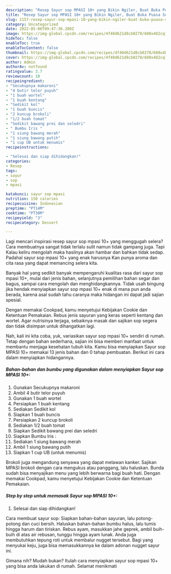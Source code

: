 ```yaml
---
description: "Resep Sayur sop MPASI 10+ yang Bikin Ngiler, Buat Buka Puasa Sempurna"
title: "Resep Sayur sop MPASI 10+ yang Bikin Ngiler, Buat Buka Puasa Sempurna"
slug: 2157-resep-sayur-sop-mpasi-10-yang-bikin-ngiler-buat-buka-puasa-sempurna
category: Uncategorized
date: 2022-05-06T09:47:36.200Z
image: https://img-global.cpcdn.com/recipes/4f40d621d8cb0270/680x482cq70/sayur-sop-mpasi-10-foto-resep-utama.jpg
hideToc: false
enableToc: true
enableTocContent: false
thumbnail: https://img-global.cpcdn.com/recipes/4f40d621d8cb0270/680x482cq70/sayur-sop-mpasi-10-foto-resep-utama.jpg
cover: https://img-global.cpcdn.com/recipes/4f40d621d8cb0270/680x482cq70/sayur-sop-mpasi-10-foto-resep-utama.jpg
author: Admin
authorAv: notfound
ratingvalue: 3.7
reviewcount: 10
recipeingredient:
- "Secukupnya makaroni"
- "4 butir telor puyuh"
- "1 buah wortel"
- "1 buah kentang"
- "Sedikit kol"
- "1 buah buncis"
- "2 kuncup brokoli"
- "1/2 buah tomat"
- "Sedikit bawang prei dan seledri"
- " Bumbu Iris "
- "1 siung bawang merah"
- "1 siung bawang putih"
- "1 cup UB untuk menumis"
recipeinstructions:

- "Selesai dan siap dihidangkan!"
categories:
- Resep
tags:
- sayur
- sop
- mpasi

katakunci: sayur sop mpasi 
nutrition: 150 calories
recipecuisine: Indonesian
preptime: "PT14M"
cooktime: "PT30M"
recipeyield: "3"
recipecategory: Dessert

---
```



Lagi mencari inspirasi resep sayur sop mpasi 10+ yang menggugah selera? Cara membuatnya sangat tidak terlalu sulit namun tidak gampang juga. Tapi Kalau keliru mengolah maka hasilnya akan hambar dan bahkan tidak sedap. Padahal sayur sop mpasi 10+ yang enak harusnya Kan punya aroma dan cita rasa yang dapat memancing selera kita.


Banyak hal yang sedikit banyak mempengaruhi kualitas rasa dari sayur sop mpasi 10+, mulai dari jenis bahan, selanjutnya pemilihan bahan segar dan bagus, sampai cara mengolah dan menghidangkannya. Tidak usah bingung jika hendak menyiapkan sayur sop mpasi 10+ enak di mana pun anda berada, karena asal sudah tahu caranya maka hidangan ini dapat jadi sajian spesial.

Dengan memakai Cookpad, kamu menyetujui Kebijakan Cookie dan Ketentuan Pemakaian. Rebus jenis sayuran yang keras seperti kentang dan wortel. Agar nutrisinya terjaga, sebaiknya masak dan sajikan sop segera dan tidak disimpan untuk dihangatkan lagi.


Nah, kali ini kita coba, yuk, variasikan sayur sop mpasi 10+ sendiri di rumah. Tetap dengan bahan sederhana, sajian ini bisa memberi manfaat untuk membantu menjaga kesehatan tubuh kita. Kamu bisa menyiapkan Sayur sop MPASI 10+ memakai 13 jenis bahan dan 0 tahap pembuatan. Berikut ini cara dalam menyiapkan hidangannya.

<!--inarticleads1-->

##### Bahan-bahan dan bumbu yang digunakan dalam menyiapkan Sayur sop MPASI 10+:

1. Gunakan Secukupnya makaroni
1. Ambil 4 butir telor puyuh
1. Gunakan 1 buah wortel
1. Persiapkan 1 buah kentang
1. Sediakan Sedikit kol
1. Siapkan 1 buah buncis
1. Persiapkan 2 kuncup brokoli
1. Sediakan 1/2 buah tomat
1. Siapkan Sedikit bawang prei dan seledri
1. Siapkan  Bumbu Iris :
1. Sediakan 1 siung bawang merah
1. Ambil 1 siung bawang putih
1. Siapkan 1 cup UB (untuk menumis)


Brokoli juga mengandung senyawa yang dapat melawan kanker. Sajikan MPASI brokoli dengan cara mengukus atau panggang, lalu haluskan. Bunda sudah bisa menyajikan menu yang lebih berwarna bagi buah hati. Dengan memakai Cookpad, kamu menyetujui Kebijakan Cookie dan Ketentuan Pemakaian. 

<!--inarticleads2-->

##### Step by step untuk memasak Sayur sop MPASI 10+:


1. Selesai dan siap dihidangkan!

Cara membuat sayur sop: Siapkan bahan-bahan sayuran, lalu potong-potong dan cuci bersih. Haluskan bahan-bahan bumbu halus, lalu tumis hingga harum dan tiriskan. Rebus ayam, masukkan jahe geprek, ambil buih-buih di atas air rebusan, tunggu hingga ayam lunak. Anda juga membutuhkan tepung roti untuk membalur nugget tersebut. Bagi yang menyukai keju, juga bisa memasukkannya ke dalam adonan nugget sayur ini. 

Gimana nih? Mudah bukan? Itulah cara menyiapkan sayur sop mpasi 10+ yang bisa anda lakukan di rumah. Selamat menikmati
